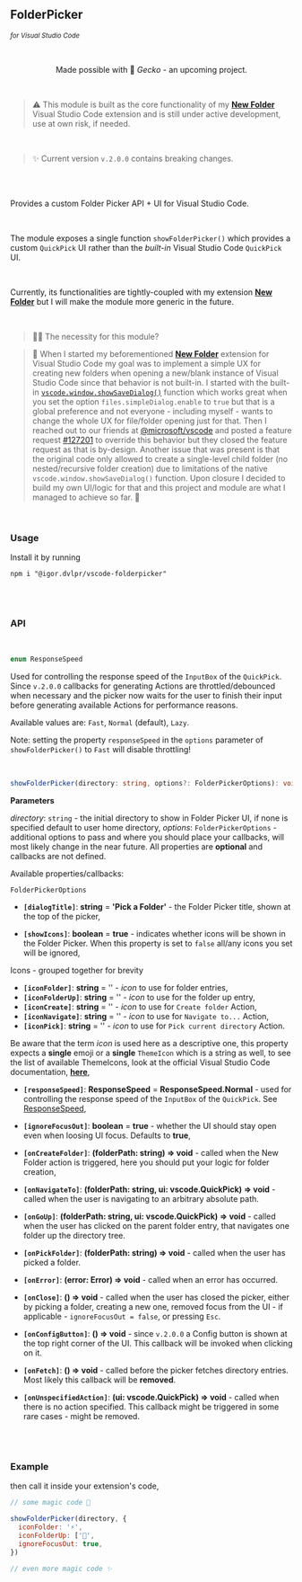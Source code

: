## FolderPicker

<sub><em>for Visual Studio Code</em></sub>

<br>

<p align="center">Made possible with 🦎 <em>Gecko</em> - an upcoming project.</p>

<br>

> ⚠ This module is built as the core functionality of my **[New Folder](https://github.com/igorskyflyer/vscode-new-folder)** Visual Studio Code extension and is still under active development, use at own risk, if needed.

<br>

> ✨ Current version `v.2.0.0` contains breaking changes.

<br>
<br>

Provides a custom Folder Picker API + UI for Visual Studio Code.

<br>

The module exposes a single function `showFolderPicker()` which provides a custom `QuickPick` UI rather than the _built-in_ Visual Studio Code `QuickPick` UI.

<br>

Currently, its functionalities are tightly-coupled with my extension **[New Folder](https://github.com/igorskyflyer/vscode-new-folder)** but I will make the module more generic in the future.

<br>

> 🙋‍♂️ The necessity for this module?

> 💬 When I started my beforementioned **[New Folder](https://github.com/igorskyflyer/vscode-new-folder)** extension for Visual Studio Code my goal was to implement a simple UX for creating new folders when opening a new/blank instance of Visual Studio Code since that behavior is not built-in. I started with the built-in [`vscode.window.showSaveDialog()`](https://code.visualstudio.com/api/references/vscode-api) function which works great when you set the option `files.simpleDialog.enable` to `true` but that is a global preference and not everyone - including myself - wants to change the whole UX for file/folder opening just for that. Then I reached out to our friends at [@microsoft/vscode](https://github.com/microsoft/vscode) and posted a feature request [#127201](https://github.com/microsoft/vscode/issues/127201) to override this behavior but they closed the feature request as that is by-design. Another issue that was present is that the original code only allowed to create a single-level child folder (no nested/recursive folder creation) due to limitations of the native `vscode.window.showSaveDialog()` function. Upon closure I decided to build my own UI/logic for that and this project and module are what I managed to achieve so far. 🤗

<br>

### Usage

Install it by running

```shell
npm i "@igor.dvlpr/vscode-folderpicker"
```

<br>
<br>

### API

<br>

<a id="folder-picker-responsespeed"></a>

```ts
enum ResponseSpeed
```

Used for controlling the response speed of the `InputBox` of the `QuickPick`. Since `v.2.0.0` callbacks for generating Actions are throttled/debounced when necessary and the picker now waits for the user to finish their input before generating available Actions for performance reasons.

Available values are: `Fast`, `Normal` (default), `Lazy`.

Note: setting the property `responseSpeed` in the `options` parameter of `showFolderPicker()` to `Fast` will disable throttling!

<br>

```ts
showFolderPicker(directory: string, options?: FolderPickerOptions): void
```

**Parameters**

_directory_: `string` - the initial directory to show in Folder Picker UI, if none is specified default to user home directory,
_options_: `FolderPickerOptions` - additional options to pass and where you should place your callbacks, will most likely change in the near future. All properties are **optional** and callbacks are not defined.

Available properties/callbacks:

`FolderPickerOptions`

- **`[dialogTitle]`**: **string** = **'Pick a Folder'** - the Folder Picker title, shown at the top of the picker,

- **`[showIcons]`**: **boolean** = **true** - indicates whether icons will be shown in the Folder Picker. When this property is set to `false` all/any icons you set will be ignored,

Icons - grouped together for brevity

- **`[iconFolder]`**: **string** = '' - _icon_ to use for folder entries,
- **`[iconFolderUp]`**: **string** = '' - _icon_ to use for the folder up entry,
- **`[iconCreate]`**: **string** = '' - _icon_ to use for `Create folder` Action,
- **`[iconNavigate]`**: **string** = '' - _icon_ to use for `Navigate to...` Action,
- **`[iconPick]`**: **string** = '' - _icon_ to use for `Pick current directory` Action.

Be aware that the term _icon_ is used here as a descriptive one, this property expects a **single** emoji or a **single** `ThemeIcon` which is a string as well, to see the list of available ThemeIcons, look at the official Visual Studio Code documentation, **[here](https://code.visualstudio.com/api/references/icons-in-labels#icon-listing)**,

- **`[responseSpeed]`**: **ResponseSpeed** = **ResponseSpeed.Normal** - used for controlling the response speed of the `InputBox` of the `QuickPick`. See [ResponseSpeed](#folder-picker-responsespeed),

- **`[ignoreFocusOut]`**: **boolean** = **true** - whether the UI should stay open even when loosing UI focus. Defaults to **true**,

- **`[onCreateFolder]`**: **(folderPath: string) => void** - called when the New Folder action is triggered, here you should put your logic for folder creation,

- **`[onNavigateTo]`**: **(folderPath: string, ui: vscode.QuickPick) => void** - called when the user is navigating to an arbitrary absolute path.

- **`[onGoUp]`**: **(folderPath: string, ui: vscode.QuickPick) => void** - called when the user has clicked on the parent folder entry, that navigates one folder up the directory tree.

- **`[onPickFolder]`**: **(folderPath: string) => void** - called when the user has picked a folder.

- **`[onError]`**: **(error: Error) => void** - called when an error has occurred.

- **`[onClose]`**: **() => void** - called when the user has closed the picker, either by picking a folder, creating a new one, removed focus from the UI - if applicable - `ignoreFocusOut = false`, or pressing `Esc`.

- **`[onConfigButton]`**: **() => void** - since `v.2.0.0` a Config button is shown at the top right corner of the UI. This callback will be invoked when clicking on it.

- **`[onFetch]`**: **() => void** - called before the picker fetches directory entries. Most likely this callback will be **removed**.

- **`[onUnspecifiedAction]`**: **(ui: vscode.QuickPick) => void** - called when there is no action specified. This callback might be triggered in some rare cases - might be removed.

<br>
<br>

### Example

then call it inside your extension's code,

```js
// some magic code 🔮

showFolderPicker(directory, {
  iconFolder: '⚡',
  iconFolderUp: ['🔼',
  ignoreFocusOut: true,
})

// even more magic code ✨
```
